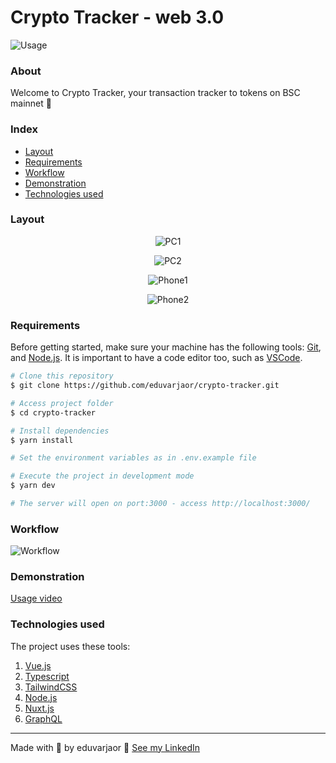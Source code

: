 # Crypto Tracker - web 3.0

![Usage](public/Usage.gif)

### About

Welcome to Crypto Tracker, your transaction tracker to tokens on BSC mainnet 🥮

### Index

-   <a href="#layout">Layout</a>
-   <a href="#requirements">Requirements</a>
-   <a href="#workflow">Workflow</a>
-   <a href="#demonstration">Demonstration</a>
-   <a href="#technologies-used">Technologies used</a>

### Layout

<p align="center">
  <img src="public/PC1.png" alt="PC1">
</p>

<p align="center">
  <img src="public/PC2.png" alt="PC2">
</p>

<p align="center">
  <img src="public/Phone1.png" alt="Phone1">
</p>

<p align="center">
  <img src="public/Phone2.png" alt="Phone2">
</p>

### Requirements

Before getting started, make sure your machine has the following tools: [Git](https://git-scm.com/), and [Node.js](https://nodejs.org/en). It is important to have a code editor too, such as [VSCode](https://code.visualstudio.com/).

```bash
# Clone this repository
$ git clone https://github.com/eduvarjaor/crypto-tracker.git

# Access project folder
$ cd crypto-tracker

# Install dependencies
$ yarn install

# Set the environment variables as in .env.example file

# Execute the project in development mode
$ yarn dev

# The server will open on port:3000 - access http://localhost:3000/
```

### Workflow

![Workflow](public/workflow.png)

### Demonstration

[Usage video](https://youtu.be/Xxz030jFIwE)

### Technologies used

The project uses these tools:

1. [Vue.js](https://legacy.reactjs.org/)
2. [Typescript](https://www.typescriptlang.org/docs/)
3. [TailwindCSS](https://tailwindcss.com/)
4. [Node.js](https://nodejs.org/en)
5. [Nuxt.js](https://nuxt.com/docs/getting-started/introduction)
6. [GraphQL](https://graphql.org/learn/)

---

Made with 💙 by eduvarjaor 👋 [See my LinkedIn](https://www.linkedin.com/in/eduvarjaor/?locale=en_US)
